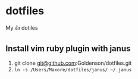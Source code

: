 # dotfiles
My :+1: dotiles

## Install vim ruby plugin with janus
1. git clone git@github.com:Goldenson/dotfiles.git
2. `ln -s /Users/Maxore/dotfiles/janus/ ~/.janus`
